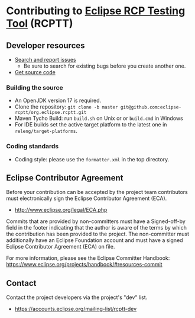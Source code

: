 # Contributing to [Eclipse RCP Testing Tool](https://projects.eclipse.org/projects/technology.rcptt) (RCPTT)

## Developer resources

- [Search and report issues](https://github.com/eclipse-rcptt/org.eclipse.rcptt/issues)
  - Be sure to search for existing bugs before you create another one.
- [Get source code](https://github.com/eclipse-rcptt/org.eclipse.rcptt)

### Building the source
+ An OpenJDK version 17 is required.
+ Clone the repository: `git clone -b master git@github.com:eclipse-rcptt/org.eclipse.rcptt.git`
+ Maven Tycho Build: run `build.sh` on Unix or or `build.cmd` in Windows
+ For IDE builds set the active target platform to the latest one in `releng/target-platforms`.

### Coding standards
* Coding style: please use the `formatter.xml` in the top directory.

## Eclipse Contributor Agreement

Before your contribution can be accepted by the project team contributors must
electronically sign the Eclipse Contributor Agreement (ECA).

* http://www.eclipse.org/legal/ECA.php

Commits that are provided by non-committers must have a Signed-off-by field in
the footer indicating that the author is aware of the terms by which the
contribution has been provided to the project. The non-committer must
additionally have an Eclipse Foundation account and must have a signed Eclipse
Contributor Agreement (ECA) on file.

For more information, please see the Eclipse Committer Handbook:
https://www.eclipse.org/projects/handbook/#resources-commit

## Contact

Contact the project developers via the project's "dev" list.

* https://accounts.eclipse.org/mailing-list/rcptt-dev


